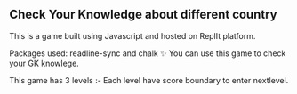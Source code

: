 Check Your Knowledge about different country 
---------------------------------------------------
This is a game built using Javascript and hosted on ReplIt platform.

Packages used: readline-sync and chalk ✨ 
You can use this game to check your GK knowlege.



This game has 3 levels :-
Each level have score boundary to enter nextlevel.


